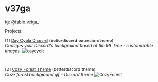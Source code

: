 # v37ga
ig: <a href="https://www.instagram.com/fabio.veiga_/">@fabio.veiga_</a>

Projects:
<br>

[1] <a href="https://github.com/v37ga/37/tree/main/daycyclediscord">Day Cycle Discord</a> (betterdiscord extension/theme)
<br>
<i> Changes your Discord's background based at the IRL time - customizable images.</i>
![daycycle](https://user-images.githubusercontent.com/71238693/135933884-19f97f74-d963-4c77-9bbf-1b8441f5b7fe.png)

<br>

[2] <a href="https://github.com/v37ga/37/tree/main/cozyforesttheme">Cozy Forest Theme</a> (betterdiscord theme)
<br>
<i> Cozy forest background gif - Discord theme</i>
![CozyForest](https://user-images.githubusercontent.com/71238693/135933776-8d459d16-8d14-411e-8b05-e88a12fb8a26.png)


